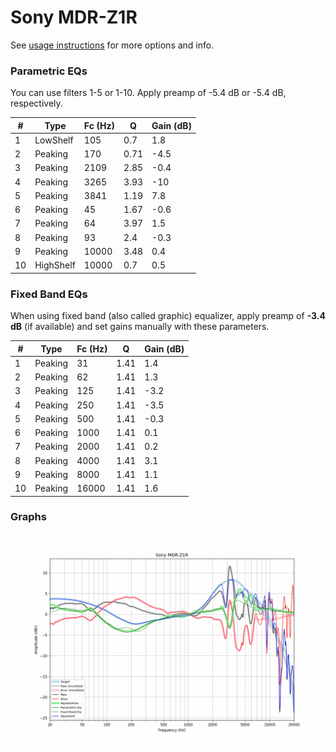 # Sony MDR-Z1R
See [usage instructions](https://github.com/jaakkopasanen/AutoEq#usage) for more options and info.

### Parametric EQs
You can use filters 1-5 or 1-10. Apply preamp of -5.4 dB or -5.4 dB, respectively.

|   # | Type      |   Fc (Hz) |    Q |   Gain (dB) |
|-----|-----------|-----------|------|-------------|
|   1 | LowShelf  |       105 | 0.7  |         1.8 |
|   2 | Peaking   |       170 | 0.71 |        -4.5 |
|   3 | Peaking   |      2109 | 2.85 |        -0.4 |
|   4 | Peaking   |      3265 | 3.93 |       -10   |
|   5 | Peaking   |      3841 | 1.19 |         7.8 |
|   6 | Peaking   |        45 | 1.67 |        -0.6 |
|   7 | Peaking   |        64 | 3.97 |         1.5 |
|   8 | Peaking   |        93 | 2.4  |        -0.3 |
|   9 | Peaking   |     10000 | 3.48 |         0.4 |
|  10 | HighShelf |     10000 | 0.7  |         0.5 |

### Fixed Band EQs
When using fixed band (also called graphic) equalizer, apply preamp of **-3.4 dB** (if available) and set gains manually with these parameters.

|   # | Type    |   Fc (Hz) |    Q |   Gain (dB) |
|-----|---------|-----------|------|-------------|
|   1 | Peaking |        31 | 1.41 |         1.4 |
|   2 | Peaking |        62 | 1.41 |         1.3 |
|   3 | Peaking |       125 | 1.41 |        -3.2 |
|   4 | Peaking |       250 | 1.41 |        -3.5 |
|   5 | Peaking |       500 | 1.41 |        -0.3 |
|   6 | Peaking |      1000 | 1.41 |         0.1 |
|   7 | Peaking |      2000 | 1.41 |         0.2 |
|   8 | Peaking |      4000 | 1.41 |         3.1 |
|   9 | Peaking |      8000 | 1.41 |         1.1 |
|  10 | Peaking |     16000 | 1.41 |         1.6 |

### Graphs
![](./Sony%20MDR-Z1R.png)
